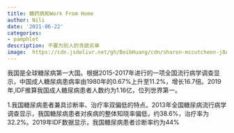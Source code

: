 ```yaml
---
title: 糖药病和Work From Home
author: Nili
date: '2021-06-22'
categories: 
- pamphlet
description: 不要为别人的贪欲买单
image:  https://cdn.jsdelivr.net/gh/BeibHuang/cdn/sharon-mccutcheon-j8ALUFYy7aY-unsplash.jpg
---
```


我国是全球糖尿病第一大国。根据2015-2017年进行的一项全国流行病学调查显示，中国成人糖尿病患病率由1980年的0.67%上升至11.2%，增长16.7倍。2019年,IDF推算我国成人糖尿病患者人数约为1.16亿，位列世界第一。

   1.我国糖尿病患者兼具诊断率、治疗率双偏低的特点。2013年全国糖尿病流行病学调查显示，我国糖尿病患者对疾病的整体知晓率偏低，约38.6%，治疗率为32.2%。2019年IDF数据显示，我国糖尿病患者诊断率约为44%




